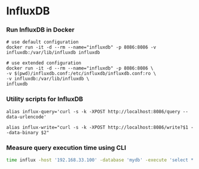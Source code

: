 # InfluxDB

### Run InfluxDB in Docker

```
# use default configuration
docker run -it -d --rm --name="influxdb" -p 8086:8086 -v influxdb:/var/lib/influxdb influxdb
```

```
# use extended configuration
docker run -it -d --rm --name="influxdb" -p 8086:8086 \
-v $(pwd)/influxdb.conf:/etc/influxdb/influxdb.conf:ro \
-v influxdb:/var/lib/influxdb \
influxdb
```

### Utility scripts for InfluxDB

```
alias influx-query='curl -s -k -XPOST http://localhost:8086/query --data-urlencode'
```

```
alias influx-write="curl -s -k -XPOST http://localhost:8086/write?$1 --data-binary $2"
```

### Measure query execution time using CLI

```bash
time influx -host '192.168.33.100' -database 'mydb' -execute 'select * from memory_stats LIMIT 100'
```

